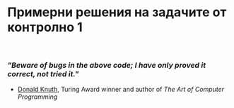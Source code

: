 # Примерни решения на задачите от контролно 1
<br/>

### _"Beware of bugs in the above code; I have only proved it correct, not tried it."_
+ [Donald Knuth](https://www-cs-faculty.stanford.edu/~knuth/index.html), Turing Award winner and author of _The Art of Computer Programming_
